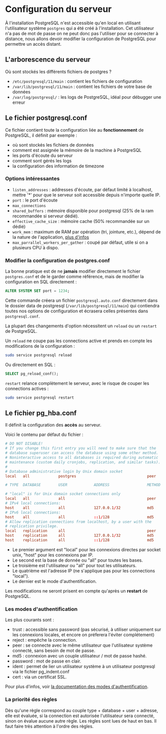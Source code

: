 # Configuration du serveur

À l'installation PostgreSQL n'est accessible qu'en local en utilisant l'utilisateur système `postgres` qui a été créé à l'installation. Cet utilisateur n'a pas de mot de passe on ne peut donc pas l'utiliser pour se connecter à distance, nous allons devoir modifier la configuration de PostgreSQL pour permettre un accès distant.

## L'arborescence du serveur

Où sont stockés les différents fichiers de postgres ?

* `/etc/postgresql/11/main` : contient les fichiers de configuration
* `/var/lib/postgresql/11/main` : contient les fichiers de votre base de données
* `/var/log/postgresql/` : les logs de PostgreSQL, idéal pour débugger une erreur

## Le fichier postgresql.conf

Ce fichier contient toute la configuration liée au **fonctionnement** de PostgreSQL, il définit par exemple :

* où sont stockés les fichiers de données
* comment est assignée la mémoire de la machine à PostgreSQL
* les ports d'écoute du serveur
* comment sont gérés les logs
* la configuration des information de timezone

### Options intéressantes

* `listen_addresses` : addresses d'écoute, par défaut limité à localhost, mettre '\*' pour que le serveur soit accessible depuis n'importe quelle IP.
* `port` : le port d'écoute
* `max_connections`
* `shared_buffers` : mémoire disponible pour postgresql (25% de la ram recommandée si serveur dédié).
* `effective_cache_size` : mémoire cache (50% recommandée sur un dédié)
* `work_mem` : maximum de RAM par opération (tri, jointure, etc.), dépend de la nature de l'application, [plus d'infos](https://www.depesz.com/2011/07/03/understanding-postgresql-conf-work_mem/)
* `max_parrallel_workers_per_gather` : coupé par défaut, utile si on a plusieurs CPU à dispo.

### Modifier la configuration de postgres.conf

La bonne pratique est de ne **jamais** modifier directement le fichier `postgres.conf` et de le garder comme référence, mais de modifier la configuration en SQL directement :

```sql
ALTER SYSTEM SET port = 1234;
```

Cette commande créera un fichier `postgresql.auto.conf` directement dans le dossier data de postgresql (`/var/lib/postgresql/11/main`) qui contiendra toutes nos options de configuration et écrasera celles présentes dans `postgresql.conf`.

La plupart des changements d'option nécessitent un `reload` ou un  `restart` de PostgreSQL.

Un `reload` ne coupe pas les connections active et prends en compte les modifications de la configuration :

```bash
sudo service postgresql reload
```

Ou directement en SQL :

```sql
SELECT pg_reload_conf();
```

`restart` relance complètement le serveur, avec le risque de couper les connections actives :

```bash
sudo service postgresql restart
```

## Le fichier pg_hba.conf

Il définit la configuration des **accès** au serveur.

Voici le contenu par défaut du fichier :

```conf
# DO NOT DISABLE!
# If you change this first entry you will need to make sure that the
# database superuser can access the database using some other method.
# Noninteractive access to all databases is required during automatic
# maintenance (custom daily cronjobs, replication, and similar tasks).
#
# Database administrative login by Unix domain socket
local   all             postgres                                peer

# TYPE  DATABASE        USER            ADDRESS                 METHOD

# "local" is for Unix domain socket connections only
local   all             all                                     peer
# IPv4 local connections:
host    all             all             127.0.0.1/32            md5
# IPv6 local connections:
host    all             all             ::1/128                 md5
# Allow replication connections from localhost, by a user with the
# replication privilege.
local   replication     all                                     peer
host    replication     all             127.0.0.1/32            md5
host    replication     all             ::1/128                 md5
```

* Le premier argument est "local" pour les connexions directes par socket unix, "host" pour les connexions par IP.
* Le second est la base de donnée ou "all" pour toutes les bases.
* Le troisième est l'utilisateur ou "all" pour tout les utilisateurs.
* Le quatrième est l'adresse IP (ne s'applique pas pour les connections "local").
* Le dernier est le mode d'authentification.

Les modifications ne seront prisent en compte qu'après un **restart** de PostgreSQL.

### Les modes d'authentification

Les plus courants sont :

* trust : accessible sans password (pas sécurisé, à utiliser uniquement sur les connexions locales, et encore on préferera l'éviter complétement)
* reject : empêche la connection.
* peer : se connecte avec le même utilisateur que l'utilisateur système connecté, sans besoin de mot de passe.
* md5 : connexion avec un couple utilisateur / mot de passe hashé.
* password : mot de passe en clair.
* ident : permet de lier un utilisateur système à un utilisateur postgresql via le fichier pg_indent.conf
* cert : via un certificat SSL.

Pour plus d'infos, voir [la documentation des modes d'authentification](https://www.postgresql.org/docs/10/static/auth-methods.html).

### La priorité des règles

Dès qu'une règle correspond au couple type + database + user + adresse, elle est évaluée, si la connection est autorisée l'utilisateur sera connecté, sinon on évalue aucune autre règle. Les règles sont lues de haut en bas. Il faut faire très attention à l'ordre des règles.
